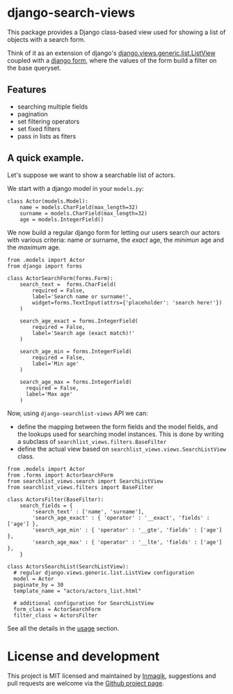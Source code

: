 # django-search-views

This package provides a Django class-based view used for showing a list of objects with a search form.

Think of it as an extension of django's [django.views.generic.list.ListView](https://docs.djangoproject.com/en/1.10/ref/class-based-views/generic-display/#django.views.generic.list.ListView) coupled with a [django form](https://docs.djangoproject.com/en/1.10/topics/forms/#the-django-form-class), where the values of the form build a filter on the base queryset.


## Features

- searching multiple fields
- pagination
- set filtering operators
- set fixed filters
- pass in lists as fiters


## A quick example.

Let's suppose we want to show a searchable list of actors.

We start with a django model in your `models.py`:

```
class Actor(models.Model):
    name = models.CharField(max_length=32)
    surname = models.CharField(max_length=32)
    age = models.IntegerField()
```

We now build a regular django form for letting our users search our actors with various criteria:
name *or* surname, the *exact* age, the *minimun* age and the *maximum* age.

```
from .models import Actor
from django import forms

class ActorSearchForm(forms.Form):
    search_text =  forms.CharField(
        required = False,
        label='Search name or surname!',
        widget=forms.TextInput(attrs={'placeholder': 'search here!'})
    )

    search_age_exact = forms.IntegerField(
        required = False,
        label='Search age (exact match)!'
    )

    search_age_min = forms.IntegerField(
        required = False,
        label='Min age'
    )

    search_age_max = forms.IntegerField(
      required = False,
      label='Max age'
    )
```

Now, using `django-searchlist-views` API we can:

- define the mapping between the form fields and the model fields, and the lookups
used for searching model instances. This is done by writing a subclass of `searchlist_views.filters.BaseFilter`
- define the actual view based on `searchlist_views.views.SearchListView` class.

```
from .models import Actor
from .forms import ActorSearchForm
from searchlist_views.search import SearchListView
from searchlist_views.filters import BaseFilter

class ActorsFilter(BaseFilter):
    search_fields = {
        'search_text' : ['name', 'surname'],
        'search_age_exact' : { 'operator' : '__exact', 'fields' : ['age'] },
        'search_age_min' : { 'operator' : '__gte', 'fields' : ['age'] },
        'search_age_max' : { 'operator' : '__lte', 'fields' : ['age'] },  
    }

class ActorsSearchList(SearchListView):
  # regular django.views.generic.list.ListView configuration
  model = Actor
  paginate_by = 30
  template_name = "actors/actors_list.html"

  # additional configuration for SearchListView
  form_class = ActorSearchForm
  filter_class = ActorsFilter
```

See all the details in the [usage](usage.md) section.


# License and development

This project is MIT licensed and maintained by [Inmagik](https://www.inmagik.com), suggestions and pull requests are welcome via the [Github project page](https://github.com/inmagik/django-search-views/issues).
